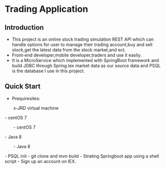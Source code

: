 # Trading Application
## Introduction
- This project is an online stock trading simulation REST API which can handle options for user to manage their trading account,buy and sell stock,get the latest data from the stock market,and ect.
- Front-end developer,mobile developer,traders and use it easliy.
- It is a MicroService which implemented with SpringBoot framework and build JDBC through Spring.Iex market data as our source data and PSQL is the database I use in this project.

## Quick Start
- Prequiresites:
 <p style="text-indent:2em">x-JRD virtual machine</p>
  - centOS 7<p style="text-indent:2em">- centOS 7</p>
  - Java 8<p style="text-indent:2em">- Java 8</p>
- PSQL init
- git clone and mvn build
- Strating Springboot app using a shell script
- Sign up an account on IEX.
